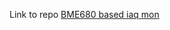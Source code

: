 Link to repo
<a href="https://github.com/matrag/bme680-BSEC-rak-iaqmonitor"> BME680 based iaq mon</a>